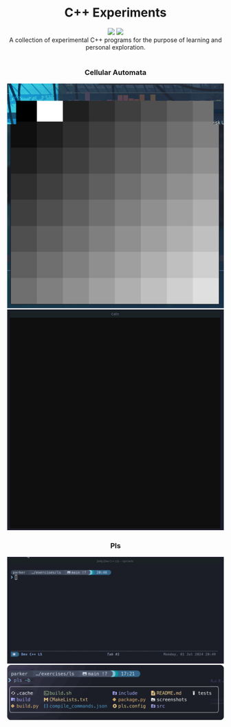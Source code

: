 <div align="center">
    <h1>C++ Experiments</h1>
    <div>
      <img src="https://img.shields.io/badge/C++-00599C?style=for-the-badge&logo=cplusplus&logoColor=white">
      <img src="https://img.shields.io/badge/SFML-8CC445?style=for-the-badge&logo=sfml&logoColor=white">
    </div>
    A collection of experimental C++ programs for the purpose of learning and personal exploration.
    <br><br>
    <h3>Cellular Automata</h3>
    <a href="https://github.com/ParkerBritt/cpp_experiments/tree/main/cellular_automata"><img width="800" src="cellular_automata/screenshots/cellular_automata_demo.gif"/></a>
    <a href="https://github.com/ParkerBritt/cpp_experiments/tree/main/cellular_automata"><img width="800" src="cellular_automata/screenshots/sand_sim_01.gif"/></a>
    <h3>Pls</h3>
    <a href="https://github.com/ParkerBritt/cpp_experiments/tree/main/ls"><img width="800" src="ls/screenshots/basic_demo.gif"/></a>
    <a href="https://github.com/ParkerBritt/cpp_experiments/tree/main/ls"><img width="800" src="ls/screenshots/pls_border.png"/></a>
</div>
